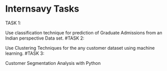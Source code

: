 # Internsavy Tasks

TASK 1:

Use classification technique for prediction of Graduate Admissions from an Indian perspective Data set.
#TASK 2:

Use Clustering Techniques for the any customer dataset using machine learning.
#TASK 3:

Customer Segmentation Analysis with Python
